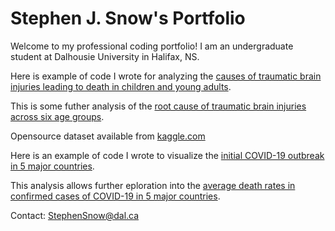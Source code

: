 # Stephen J. Snow's Portfolio
Welcome to my professional coding portfolio!
I am an undergraduate student at Dalhousie University in Halifax, NS. 




Here is example of code I wrote for analyzing the [causes of traumatic brain injuries leading to death in children and young adults](2020-10-29-230913.ipynb).

This is some futher analysis of the [root cause of traumatic brain injuries across six age groups]().

Opensource dataset available from [kaggle.com](https://www.kaggle.com/jessemostipak/traumatic-brain-injury-tbi)


Here is an example of code I wrote to visualize the [initial COVID-19 outbreak in 5 major countries](Covid1.ipynb).

This analysis allows further eploration into the [average death rates in confirmed cases of COVID-19 in 5 major countries](Covid2.ipynb).   



Contact:
[StephenSnow@dal.ca](mailto:stephensnow@dal.ca)

